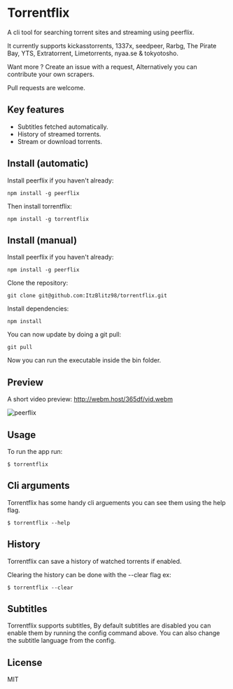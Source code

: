 # Torrentflix

A cli tool for searching torrent sites and streaming using peerflix.

It currently supports kickasstorrents, 1337x, seedpeer, Rarbg, The Pirate Bay, YTS, Extratorrent, Limetorrents, nyaa.se & tokyotosho.

Want more ? Create an issue with a request, Alternatively you can contribute your own scrapers.

Pull requests are welcome.

## Key features

*  Subtitles fetched automatically.
*  History of streamed torrents.
*  Stream or download torrents.

## Install (automatic)
Install peerflix if you haven't already:

```
npm install -g peerflix
```

Then install torrentflix:

```
npm install -g torrentflix
```

## Install (manual)
Install peerflix if you haven't already:

```
npm install -g peerflix
```

Clone the repository:

```
git clone git@github.com:ItzBlitz98/torrentflix.git
```

Install dependencies:

```
npm install
```

You can now update by doing a git pull:

```
git pull
```

Now you can run the executable inside the bin folder.

## Preview
A short video preview: http://webm.host/365df/vid.webm

![peerflix](https://i.imgur.com/rre0MtK.png)

## Usage
To run the app run:
```
$ torrentflix
```

## Cli arguments

Torrentflix has some handy cli arguements you can see them using the help flag.
```
$ torrentflix --help
```

## History
Torrentflix can save a history of watched torrents if enabled.

Clearing the history can be done with the --clear flag ex:
```
$ torrentflix --clear
```

## Subtitles
Torrentflix supports subtitles, By default subtitles are disabled you can enable them by running the config command above.
You can also change the subtitle language from the config.


## License

MIT
